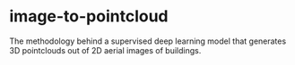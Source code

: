 # image-to-pointcloud
The methodology behind a supervised deep learning model that generates 3D pointclouds out of 2D aerial images of buildings.
